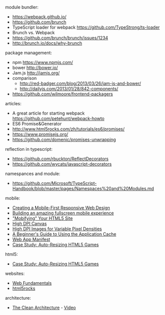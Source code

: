 
module bundler:
* https://webpack.github.io/
* https://github.com/brunch
* TypeScript loader for webpack https://github.com/TypeStrong/ts-loader
* Brunch vs. Webpack 
 * https://github.com/brunch/brunch/issues/1234
 * http://brunch.io/docs/why-brunch

package management:
* npm https://www.npmjs.com/
* bower http://bower.io/
* Jam.js http://jamjs.org/
* comparison
  * http://red-badger.com/blog/2013/03/26/jam-js-and-bower/
  * http://dailyjs.com/2013/01/28/842-components/
* https://github.com/wilmoore/frontend-packagers

articles:
* A great article for starting webpack https://github.com/petehunt/webpack-howto 
* ES6 Promise&Generator 
 * http://www.html5rocks.com/zh/tutorials/es6/promises/
 * https://www.promisejs.org/
 * https://github.com/domenic/promises-unwrapping

reflection in typescript:
* https://github.com/rbuckton/ReflectDecorators
* https://github.com/wycats/javascript-decorators

namespances and module:
* https://github.com/Microsoft/TypeScript-Handbook/blob/master/pages/Namespaces%20and%20Modules.md

mobile:
* [Creating a Mobile-First Responsive Web Design](http://www.html5rocks.com/en/mobile/responsivedesign/)
* [Building an amazing fullscreen mobile experience](http://www.html5rocks.com/en/mobile/fullscreen/)
* ["Mobifying" Your HTML5 Site](http://www.html5rocks.com/en/mobile/mobifying/)
* [High DPI Canvas](http://www.html5rocks.com/en/tutorials/canvas/hidpi/)
* [High DPI Images for Variable Pixel Densities](http://www.html5rocks.com/en/mobile/high-dpi/)
* [A Beginner's Guide to Using the Application Cache](http://www.html5rocks.com/en/tutorials/appcache/beginner/)
* [Web App Manifest](https://w3c.github.io/manifest/)
* [Case Study: Auto-Resizing HTML5 Games](http://www.html5rocks.com/en/tutorials/casestudies/gopherwoord-studios-resizing-html5-games/)

html5:
* [Case Study: Auto-Resizing HTML5 Games](http://www.html5rocks.com/en/tutorials/casestudies/gopherwoord-studios-resizing-html5-games/)

websites:
* [Web Fundamentals](https://developers.google.com/web/fundamentals/)
* [html5rocks](http://www.html5rocks.com/)

architecture:
* [The Clean Architecture](https://blog.8thlight.com/uncle-bob/2012/08/13/the-clean-architecture.html) - [Video](https://vimeo.com/43612849)
 


